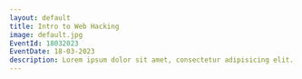 ```yaml
---
layout: default
title: Intro to Web Hacking
image: default.jpg
EventId: 18032023
EventDate: 18-03-2023
description: Lorem ipsum dolor sit amet, consectetur adipisicing elit. Sunt ut voluptatum eius sapiente, totam reiciendis temporibus qui quibusdam, recusandae sit vero unde, sed, incidunt et ea quo dolore laudantium consectetur!
---
```

